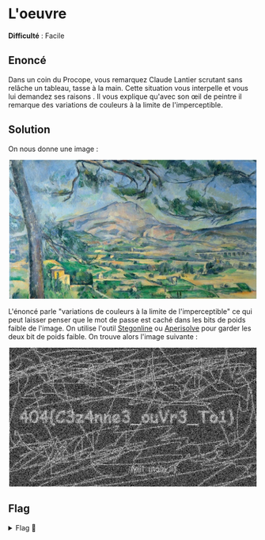 # L'oeuvre

**Difficulté** : Facile

## Enoncé

Dans un coin du Procope, vous remarquez Claude Lantier scrutant sans relâche un tableau, tasse à la main. Cette situation vous interpelle et vous lui demandez ses raisons . Il vous explique qu'avec son œil de peintre il remarque des variations de couleurs à la limite de l'imperceptible.

## Solution

On nous donne une image :

<p align="center"><img src="loeuvre.png" alt="Loeuvre" width="500"></p>

L'énoncé parle "variations de couleurs à la limite de l'imperceptible" ce qui peut laisser penser que le mot de passe est caché dans les bits de poids faible de l'image. On utilise l'outil [Stegonline](https://stegonline.georgeom.net/upload) ou [Aperisolve](https://www.aperisolve.com/) pour garder les deux bit de poids faible. On trouve alors l'image suivante :

<p align="center"><img src="flag.png" alt="Flag" width="500"></p>


## Flag

<details>
<summary> Flag 🚩</summary>

```
404{C3z4nne3_ouVr3_To1}
```
